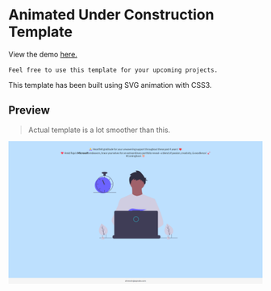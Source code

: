 # Animated Under Construction Template

View the demo [here.](https://ahmedraja1.github.io/comingsoonportfolio)
``` 
Feel free to use this template for your upcoming projects.
```
This template has been built using SVG animation with CSS3.

## Preview

> Actual template is a lot smoother than this.  

![Snip of Preview](https://raw.githubusercontent.com/AhmedRaja1/comingsoonportfolio/main/Coming%20Soon%20Portfolio%20Snip.png)<br/>  
